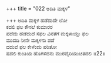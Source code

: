+++
title = "022 ಅದಿತಿ ಮಕ್ಕಳ"

+++
ಅದಿತಿ ಮಕ್ಕಳ ಹಡೆದುದೇ ಲೋ   
ಕದಲಿ ಫಲ ಕೌಸಲೆ ಕುಮಾರರ   
ಪದೆದು ಹಡೆದುದೆ ಸಫಲ ವಿನತೆಗೆ ಮಕ್ಕಳಾಯ್ತು ಫಲ   
ಮುದದಿ ನೀನೇ ಮಕ್ಕಳನು ಪಡೆ   
ದದುವೆ ಫಲ ಕೇಳೆಂದು ಪರಿತೋ           
ಷದಲಿ ಕುಂತಿಯ ಹೊಗಳಿದನು ಮುರವೈರಿಯುಚಿತದಲಿ    ॥22॥